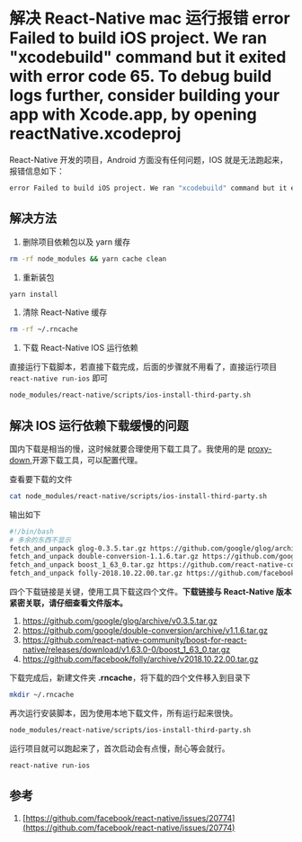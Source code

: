 # 解决 React-Native mac 运行报错 error Failed to build iOS project. We ran "xcodebuild" command but it exited with error code 65. To debug build logs further, consider building your app with Xcode.app, by opening reactNative.xcodeproj

React-Native 开发的项目，Android 方面没有任何问题，IOS 就是无法跑起来，报错信息如下：

```bash
error Failed to build iOS project. We ran "xcodebuild" command but it exited with error code 65. To debug build logs further, consider building your app with Xcode.app, by opening reactNative.xcodeproj
```

## 解决方法

1. 删除项目依赖包以及 yarn 缓存

```bash
rm -rf node_modules && yarn cache clean
```

1. 重新装包

```bash
yarn install
```

1. 清除 React-Native 缓存

```bash
rm -rf ~/.rncache
```

1. 下载 React-Native IOS 运行依赖

直接运行下载脚本，若直接下载完成，后面的步骤就不用看了，直接运行项目 `react-native run-ios` 即可

```bash
node_modules/react-native/scripts/ios-install-third-party.sh
```

## 解决 IOS 运行依赖下载缓慢的问题

国内下载是相当的慢，这时候就要合理使用下载工具了。我使用的是 [proxy-down](https://github.com/proxyee-down-org/proxyee-down),开源下载工具，可以配置代理。

查看要下载的文件

```bash
cat node_modules/react-native/scripts/ios-install-third-party.sh
```

输出如下

```bash
#!/bin/bash
# 多余的东西不显示
fetch_and_unpack glog-0.3.5.tar.gz https://github.com/google/glog/archive/v0.3.5.tar.gz 61067502c5f9769d111ea1ee3f74e6ddf0a5f9cc "\"$SCRIPTDIR/ios-configure-glog.sh\""
fetch_and_unpack double-conversion-1.1.6.tar.gz https://github.com/google/double-conversion/archive/v1.1.6.tar.gz 1c7d88afde3aaeb97bb652776c627b49e132e8e0
fetch_and_unpack boost_1_63_0.tar.gz https://github.com/react-native-community/boost-for-react-native/releases/download/v1.63.0-0/boost_1_63_0.tar.gz c3f57e1d22a995e608983effbb752b54b6eab741
fetch_and_unpack folly-2018.10.22.00.tar.gz https://github.com/facebook/folly/archive/v2018.10.22.00.tar.gz f70a75bfeb394363d2049a846bba118ffb3b368a
```

四个下载链接是关键，使用工具下载这四个文件。**下载链接与 React-Native 版本紧密关联，请仔细查看文件版本。**

1. https://github.com/google/glog/archive/v0.3.5.tar.gz
1. https://github.com/google/double-conversion/archive/v1.1.6.tar.gz
1. https://github.com/react-native-community/boost-for-react-native/releases/download/v1.63.0-0/boost_1_63_0.tar.gz
1. https://github.com/facebook/folly/archive/v2018.10.22.00.tar.gz

下载完成后，新建文件夹 **.rncache**，将下载的四个文件移入到目录下

```bash
mkdir ~/.rncache
```

再次运行安装脚本，因为使用本地下载文件，所有运行起来很快。

```bash
node_modules/react-native/scripts/ios-install-third-party.sh
```

运行项目就可以跑起来了，首次启动会有点慢，耐心等会就行。

```bash
react-native run-ios
```

## 参考

1. [https://github.com/facebook/react-native/issues/20774](https://github.com/facebook/react-native/issues/20774)